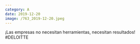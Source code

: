 ```yaml
--- 
category: A 
date: 2019-12-20 
image: /763_2019-12-20.jpeg 
--- 
```


¡Las empresas no necesitan herramientas, necesitan resultados! #DELOITTE